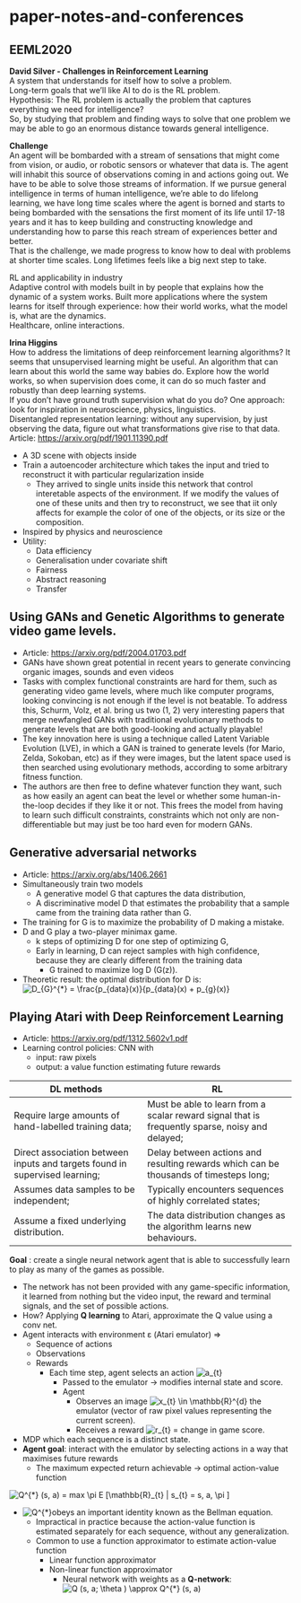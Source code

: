 # paper-notes-and-conferences
## EEML2020
**David Silver - Challenges in Reinforcement Learning**  
A system that understands for itself how to solve a problem.  
Long-term goals that we’ll like AI to do is the RL problem.  
Hypothesis: The RL problem is actually the problem that captures everything we need for intelligence?  
So, by studying that problem and finding ways to solve that one problem we may be able to go an enormous distance towards general intelligence.   

**Challenge**  
An agent will be bombarded with a stream of sensations that might come from vision, or audio, or robotic sensors or whatever that data is. The agent will inhabit this source of observations coming in and actions going out. We have to be able to solve those streams of information. If we pursue general intelligence in terms of human intelligence, we’re able to do lifelong learning, we have long time scales where the agent is borned and starts to being bombarded with the sensations the first moment of its life until 17-18 years and it has to keep building and constructing knowledge and understanding how to parse this reach stream of experiences better and better.  
That is the challenge, we made progress to know how to deal with problems at shorter time scales. Long lifetimes feels like a big next step to take.
  
RL and applicability in industry  
Adaptive control with models built in by people that explains how the dynamic of a system works. Built more applications where the system learns for itself through experience: how their world works, what the model is, what are the dynamics.  
Healthcare, online interactions.



**Irina Higgins**  
  How to address the limitations of deep reinforcement learning algorithms? It seems that unsupervised learning might be useful. An algorithm that can learn about this world the same way babies do. Explore how the world works, so when supervision does come, it can do so much faster and robustly than deep learning systems.  
If you don’t have ground truth supervision what do you do? One approach: look for inspiration in neuroscience, physics, linguistics.  
Disentangled representation learning: without any supervision, by just observing the data, figure out what transformations give rise to that data.   
Article: https://arxiv.org/pdf/1901.11390.pdf  
* A 3D scene with objects inside  
* Train a autoencoder architecture which takes the input and tried to reconstruct it with particular regularization inside   
  * They arrived to single units inside this network that control interetable aspects of the environment. If we modify the values of one of these units and then try to reconstruct, we see that iit only affects for example the color of one of the objects, or its size or the composition.  
* Inspired by physics and neuroscience  
* Utility:  
  * Data efficiency  
  * Generalisation under covariate shift  
  * Fairness  
  * Abstract reasoning  
  * Transfer



## Using GANs and Genetic Algorithms to generate video game levels.  
* Article: https://arxiv.org/pdf/2004.01703.pdf  
* GANs have shown great potential in recent years to generate convincing organic images, sounds and even videos  
* Tasks with complex functional constraints are hard for them, such as generating video game levels, where much like computer programs, looking convincing is not enough if the level is not beatable. To address this, Schurm, Volz, et al. bring us two (1, 2) very interesting papers that merge newfangled GANs with traditional evolutionary methods to generate levels that are both good-looking and actually playable!  
* The key innovation here is using a technique called Latent Variable Evolution (LVE), in which a GAN is trained to generate levels (for Mario, Zelda, Sokoban, etc) as if they were images, but the latent space used is then searched using evolutionary methods, according to some arbitrary fitness function.  
* The authors are then free to define whatever function they want, such as how easily an agent can beat the level or whether some human-in-the-loop decides if they like it or not. This frees the model from having to learn such difficult constraints, constraints which not only are non-differentiable but may just be too hard even for modern GANs.  


## Generative adversarial networks  
* Article: https://arxiv.org/abs/1406.2661  
* Simultaneously train two models  
  * A generative model G that captures the data distribution,  
  * A discriminative model D that estimates the probability that a sample came from the training data rather than G.  
* The training for G is to maximize the probability of D making a mistake.  
* D and G play a two-player minimax game.  
  * k steps of optimizing D for one step of optimizing G,  
  * Early in learning, D can reject samples with high confidence, because they are clearly different from the training data  
    * G trained to maximize log D (G(z)).  
* Theoretic result: the optimal distribution for D is:  
     <img src="https://latex.codecogs.com/svg.latex?D_{G}^{*}&space;=&space;\frac{p_{data}(x)}{p_{data}(x)&space;&plus;&space;p_{g}(x)}" title="D_{G}^{*} = \frac{p_{data}(x)}{p_{data}(x) + p_{g}(x)}" />
 
## Playing Atari with Deep Reinforcement Learning  
* Article: https://arxiv.org/pdf/1312.5602v1.pdf  
* Learning control policies: CNN with  
  * input: raw pixels  
  * output: a value function estimating future rewards

DL methods | RL  
---------- | --  
Require large amounts of hand-labelled training data; | Must be able to learn from a scalar reward signal that is frequently sparse, noisy and delayed;  
Direct association between inputs and targets found in supervised learning; | Delay between actions and resulting rewards which can be thousands of timesteps long;  
Assumes data samples to be independent; | Typically encounters sequences of highly correlated states;  
Assume a fixed underlying distribution. | The data distribution changes as the algorithm learns new behaviours.

**Goal** : create a single neural network agent that is able to successfully learn to play as many of the games as possible.  
  * The network has not been provided with any game-specific information, it learned from nothing but the video input, the reward and terminal signals, and the set of possible actions.  
* How? Applying **Q learning** to Atari, approximate the Q value using a conv net.   
* Agent interacts with environment ε (Atari emulator) =>  
  * Sequence of actions
  * Observations
  * Rewards
    * Each time step, agent selects an action <img src="https://latex.codecogs.com/svg.latex?a_{t}" title="a_{t}" />
      * Passed to the emulator -> modifies internal state and score.
      * Agent 
        * Observes an image <img src="https://latex.codecogs.com/svg.latex?x_{t}&space;\in&space;\mathbb{R}^{d}" title="x_{t} \in \mathbb{R}^{d}" /> the emulator (vector of raw pixel values representing the current screen).
        * Receives a reward <img src="https://latex.codecogs.com/svg.latex?r_{t}" title="r_{t}" /> = change in game score.
* MDP which each sequence is a distinct state.
* **Agent goal**: interact with the emulator by selecting actions in a way that maximises future rewards
  * The maximum expected return achievable -> optimal action-value function
<img src="https://latex.codecogs.com/svg.latex?Q^{*}&space;(s,&space;a)&space;=&space;max&space;\pi&space;E&space;[\mathbb{R}_{t}&space;|&space;s_{t}&space;=&space;s,&space;a,&space;\pi&space;]" title="Q^{*} (s, a) = max \pi E [\mathbb{R}_{t} | s_{t} = s, a, \pi ]" />   

  * <img src="https://latex.codecogs.com/svg.latex?Q^{*}" title="Q^{*}" />obeys an important identity known as the Bellman equation.    
    * Impractical in practice because the action-value function is estimated separately for each sequence, without any generalization.  
    * Common to use a function approximator to estimate action-value function
        * Linear function approximator
        * Non-linear function approximator
          * Neural network with weights as a **Q-network**: <img src="https://latex.codecogs.com/svg.latex?Q&space;(s,&space;a;&space;\theta&space;)&space;\approx&space;Q^{*}&space;(s,&space;a)" title="Q (s, a; \theta ) \approx Q^{*} (s, a)" />
